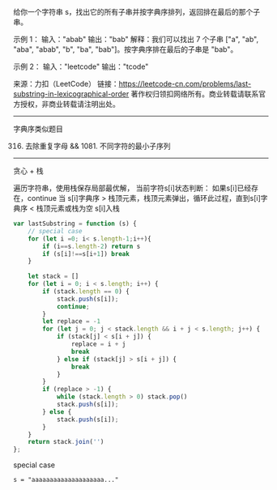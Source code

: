 给你一个字符串 s，找出它的所有子串并按字典序排列，返回排在最后的那个子串。

示例 1：
输入："abab"
输出："bab"
解释：我们可以找出 7 个子串 ["a", "ab", "aba", "abab", "b", "ba", "bab"]。按字典序排在最后的子串是 "bab"。

示例 2：
输入："leetcode"
输出："tcode"

来源：力扣（LeetCode）
链接：https://leetcode-cn.com/problems/last-substring-in-lexicographical-order
著作权归领扣网络所有。商业转载请联系官方授权，非商业转载请注明出处。

---

字典序类似题目

316. 去除重复字母 && 1081. 不同字符的最小子序列

---

贪心 + 栈

遍历字符串，使用栈保存局部最优解，
    当前字符s[i]状态判断：
        如果s[i]已经存在，continue
        当 s[i]字典序 > 栈顶元素，栈顶元素弹出，循环此过程，直到s[i]字典序 < 栈顶元素或栈为空
    s[i]入栈


```javascript
var lastSubstring = function (s) {
    // special case
    for (let i =0; i< s.length-1;i++){
        if (i==s.length-2) return s
        if (s[i]!==s[i+1]) break
    }
    
    let stack = []
    for (let i = 0; i < s.length; i++) {
        if (stack.length == 0) {
            stack.push(s[i]);
            continue;
        }
        let replace = -1
        for (let j = 0; j < stack.length && i + j < s.length; j++) {
            if (stack[j] < s[i + j]) {
                replace = i + j
                break
            } else if (stack[j] > s[i + j]) {
                break
            }
        }
        if (replace > -1) {
            while (stack.length > 0) stack.pop()
            stack.push(s[i]);
        } else {
            stack.push(s[i]);
        }
    }
    return stack.join('')
};
```

special case

```shell script
s = "aaaaaaaaaaaaaaaaaaaa..."
```